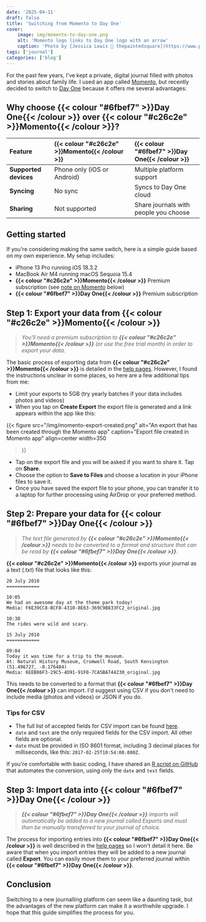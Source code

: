 ```yaml
---
date: '2025-04-11'
draft: false
title: 'Switching from Momento to Day One'
cover:
    image: img/momento-to-day-one.png
    alt: 'Momento logo links to Day One logo with an arrow'
    caption: 'Photo by [Jessica Lewis 🦋 thepaintedsquare](https://www.pexels.com/photo/white-notebook-and-pen-606539/)'
tags: ['journal']
categories: ['blog']
---
```


For the past few years, I've kept a private, digital journal filled with photos and stories about family life. I used an app called [Momento](https://momentoapp.com), but recently decided to switch to [Day One](https://dayoneapp.com) because it offers me several advantages:

## Why choose **{{< colour "#6fbef7" >}}Day One{{< /colour >}}** over **{{< colour "#c26c2e" >}}Momento{{< /colour >}}**?

| **Feature** | **{{< colour "#c26c2e" >}}Momento{{< /colour >}}** | **{{< colour "#6fbef7" >}}Day One{{< /colour >}}** |
|:------------|:-----------------------------------------------|:----------------------------------------------------|
| **Supported devices** | Phone only (iOS or Android) | Multiple platform support |
| **Syncing** | No sync | Syncs to Day One cloud |
| **Sharing** | Not supported | Share journals with people you choose |

## Getting started

If you're considering making the same switch, here is a simple guide based on my own experience. My setup includes:

* iPhone 13 Pro running iOS 18.3.2
* MacBook Air M4 running macOS Sequoia 15.4
* **{{< colour "#c26c2e" >}}Momento{{< /colour >}}** Premium subscription (see [note on Momento](#some-notes-on-momento) below)
* **{{< colour "#6fbef7" >}}Day One{{< /colour >}}** Premium subscription

## Step 1: Export your data from **{{< colour "#c26c2e" >}}Momento{{< /colour >}}**

> *You'll need a premium subscription to **{{< colour "#c26c2e" >}}Momento{{< /colour >}}** (or use the free trial month) in order to export your data.*

The basic process of exporting data from **{{< colour "#c26c2e" >}}Momento{{< /colour >}}** is detailed in the [help pages](https://momento.zendesk.com/hc/en-us/articles/207965865-Export-FAQ). However, I found the instructions unclear in some places, so here are a few additional tips from me:

* Limit your exports to 5GB (try yearly batches if your data includes photos and videos)
* When you tap on **Create Export** the export file is generated and a link appears within the app like this:

{{< figure
  src="/img/momento-export-created.png"
  alt="An export that has been created through the Momento app"
  caption="Export file created in Momento app"
  align=center
  width=350
>}}

* Tap on the export file and you will be asked if you want to share it. Tap on **Share**.
* Choose the option to **Save to Files** and choose a location in your iPhone files to save it.
* Once you have saved the export file to your phone, you can transfer it to a laptop for further processing using AirDrop or your preferred method.

## Step 2: Prepare your data for **{{< colour "#6fbef7" >}}Day One{{< /colour >}}**

> *The text file generated by **{{< colour "#c26c2e" >}}Momento{{< /colour >}}** needs to be converted to a format and structure that can be read by **{{< colour "#6fbef7" >}}Day One{{< /colour >}}**.*

**{{< colour "#c26c2e" >}}Momento{{< /colour >}}** exports your journal as a text (.txt) file that looks like this:

```
20 July 2010
============

10:05
We had an awesome day at the theme park today!
Media: F6E39CC8-BCF8-4310-8E63-369C9B833FC2_original.jpg

10:30
The rides were wild and scary.

15 July 2010
============

09:04
Today it was time for a trip to the museum.
At: Natural History Museum, Cromwell Road, South Kensington (51.496727, -0.176484)
Media: 6EEB86F3-29C5-4D91-91F0-7CA5BA744230_original.jpg
```
This needs to be converted to a format that **{{< colour "#6fbef7" >}}Day One{{< /colour >}}** can import. I'd suggest using CSV if you don't need to include media (photos and videos) or JSON if you do.

### Tips for CSV

* The full list of accepted fields for CSV import can be found [here](https://forums.dayoneapp.com/forums/topic/csv-file-format/).
* `date` and `text` are the only required fields for the CSV import. All other fields are optional.
* `date` must be provided in ISO 8601 format, including 3 decimal places for milliseconds, like this: `2017-02-25T10:54:00.000Z`.

If you're comfortable with basic coding, I have shared an [R script on GitHub](https://github.com/clarelgibson/momento-to-day-one) that automates the conversion, using only the `date` and `text` fields.

## Step 3: Import data into **{{< colour "#6fbef7" >}}Day One{{< /colour >}}**

> ***{{< colour "#6fbef7" >}}Day One{{< /colour >}}** imports will automatically be added to a new journal called Exports and must then be manually transferred to your journal of choice.*

The process for importing entries into **{{< colour "#6fbef7" >}}Day One{{< /colour >}}** is well described in the [help pages](https://dayoneapp.com/guides/settings/importing-data-to-day-one/) so I won't detail it here. Be aware that when you import entries they will be added to a new journal called **Export**. You can easily move them to your preferred journal within **{{< colour "#6fbef7" >}}Day One{{< /colour >}}**.

## Conclusion

Switching to a new journalling platform can seem like a daunting task, but the advantages of the new platform can make it a worthwhile upgrade. I hope that this guide simplifies the process for you.